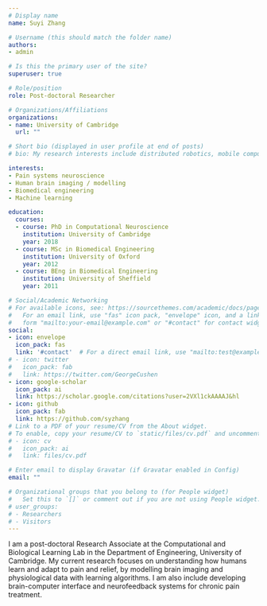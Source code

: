 ```yaml
---
# Display name
name: Suyi Zhang

# Username (this should match the folder name)
authors:
- admin

# Is this the primary user of the site?
superuser: true

# Role/position
role: Post-doctoral Researcher

# Organizations/Affiliations
organizations:
- name: University of Cambridge
  url: ""

# Short bio (displayed in user profile at end of posts)
# bio: My research interests include distributed robotics, mobile computing and programmable matter.

interests:
- Pain systems neuroscience
- Human brain imaging / modelling
- Biomedical engineering
- Machine learning

education:
  courses:
  - course: PhD in Computational Neuroscience
    institution: University of Cambridge
    year: 2018
  - course: MSc in Biomedical Engineering
    institution: University of Oxford
    year: 2012
  - course: BEng in Biomedical Engineering
    institution: University of Sheffield
    year: 2011

# Social/Academic Networking
# For available icons, see: https://sourcethemes.com/academic/docs/page-builder/#icons
#   For an email link, use "fas" icon pack, "envelope" icon, and a link in the
#   form "mailto:your-email@example.com" or "#contact" for contact widget.
social:
- icon: envelope
  icon_pack: fas
  link: '#contact'  # For a direct email link, use "mailto:test@example.org".
# - icon: twitter
#   icon_pack: fab
#   link: https://twitter.com/GeorgeCushen
- icon: google-scholar
  icon_pack: ai
  link: https://scholar.google.com/citations?user=2VXl1ckAAAAJ&hl
- icon: github
  icon_pack: fab
  link: https://github.com/syzhang
# Link to a PDF of your resume/CV from the About widget.
# To enable, copy your resume/CV to `static/files/cv.pdf` and uncomment the lines below.
# - icon: cv
#   icon_pack: ai
#   link: files/cv.pdf

# Enter email to display Gravatar (if Gravatar enabled in Config)
email: ""

# Organizational groups that you belong to (for People widget)
#   Set this to `[]` or comment out if you are not using People widget.
# user_groups:
# - Researchers
# - Visitors
---
```


<!-- Nelson Bighetti is a professor of artificial intelligence at the Stanford AI Lab. His research interests include distributed robotics, mobile computing and programmable matter. He leads the Robotic Neurobiology group, which develops self-reconfiguring robots, systems of self-organizing robots, and mobile sensor networks. -->

I am a post-doctoral Research Associate at the Computational and Biological Learning Lab in the Department of Engineering, University of Cambridge. My current research focuses on understanding how humans learn and adapt to pain and relief, by modelling brain imaging and physiological data with learning algorithms. I am also include developing brain-computer interface and neurofeedback systems for chronic pain treatment. 